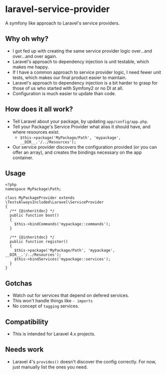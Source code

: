 # laravel-service-provider
A symfony like approach to Laravel's service providers.

## Why oh why?
* I got fed up with creating the same service provider logic over...and over...and over again.
* Laravel's approach to dependency injection is unit testable, which makes me happy. 
* If I have a common approach to service provider logic, I need fewer unit tests, which makes our final product easier to maintain.
* Laravel's approach to dependency injection is a bit harder to grasp for those of us who started with Symfony2 or no DI at all.
* Configuration is much easier to update than code.

## How does it all work?
* Tell Laravel about your package, by updating `app/config/app.php`.
* Tell your Package's Service Provider what alias it should have, and where resources exist.
  * `$this->package('MyPackage/Path', 'mypackage', __DIR__.'/../Resources');`
* Our service provider discovers the configuration provided (or you can offer an array), and creates the bindings necessary on the app container.

## Usage
```
<?php
namespace MyPackage\Path;

class MyPackageProvider extends \TestsAlwaysIncluded\Laravel\ServiceProvider
{
  /** {@inheritdoc} */
  public function boot()
  {
    $this->bindCommands('mypackage::commands');
  }
  
  /** {@inheritdoc} */
  public function register()
  {
    $this->package('MyPackage/Path', 'mypackage', __DIR__.'/../Resources');
    $this->bindServices('mypackage::services');
  }
}
```

## Gotchas
* Watch out for services that depend on defered services.
* This won't handle things like `- imports`
* No concept of `tagging` services.

## Compatibility
* This is intended for Laravel 4.x projects.

## Needs work
* Laravel 4's `provides()` doesn't discover the config correctly. For now, just manually list the ones you need.
